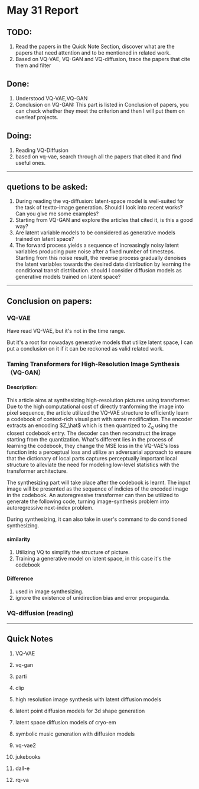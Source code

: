 # May 31 Report


## TODO:
1. Read the papers in the Quick Note Section, discover what are the papers that need attention and to be mentioned in related work.
2. Based on VQ-VAE, VQ-GAN and VQ-diffusion, trace the papers that cite them and filter 
## Done:
1. Understood VQ-VAE,VQ-GAN
2. Conclusion on VQ-GAN:
This part is listed in Conclusion of papers, you can check whether they meet the criterion and then I will put them on overleaf projects.
## Doing:
1. Reading VQ-Diffusion
2. based on vq-vae, search through all the papers that cited it and find useful ones.




----------------------

## quetions to be asked:

1. During reading the vq-diffusion: latent-space model is well-suited for the task of textto-image generation. Should I look into recent works? Can you give me some examples?
2. Starting from VQ-GAN and explore the articles that cited it, is this a good way?
3. Are latent variable models to be considered as generative models trained on latent space?
4. The forward process yields a sequence of increasingly noisy latent variables producing pure noise after a fixed number of timesteps. Starting from this noise result, the reverse process gradually denoises the latent variables towards the desired data distribution by learning the conditional transit distribution. should I consider diffusion models as generative models trained on latent space?
   



------------------------

## Conclusion on papers:

### VQ-VAE
Have read VQ-VAE, but it's not in the time range.

But it's a root for nowadays generative models that utilize latent space, I can put a conclusion on it if it can be reckoned as valid related work.


### Taming Transformers for High-Resolution Image Synthesis（VQ-GAN）
#### Description:
This article aims at synthesizing high-resolution pictures using transformer. Due to the high computational cost of directly tranforming the image into pixel sequence, the article utilized the VQ-VAE structure to efficiently learn a codebook of context-rich visual part with some modification. The encoder extracts an encoding $Z_\hat$ which is then quantized to $Z_q$ using the closest codebook entry. The decoder can then reconstruct the image starting from the quantization. What's different lies in the process of learning the codebook, they change the MSE loss in the VQ-VAE's loss function into a perceptual loss and utilize an adversarial approach to ensure that the dictionary of local parts captures perceptually important local structure to alleviate the need for modeling low-level statistics with the transformer architecture. 

The synthesizing part will take place after the codebook is learnt. The input image will be presented as the sequence of indicies of the encoded image in the codebook. An autoregressive transformer can then be utilized to generate the following code, turning image-synthesis problem into autoregressive next-index problem. 

During synthesizing, it can also take in user's command to do conditioned synthesizing.
#### similarity
1. Utilizing VQ to simplify the structure of picture.
2. Training a generative model on latent space, in this case it's the codebook

#### Difference
1. used in image synthesizing.
2. ignore the existence of unidirection bias and error propaganda.
   
### VQ-diffusion (reading)




--------------------------
## Quick Notes
1. VQ-VAE
2. vq-gan
3. parti
4. clip
5. high resolution image synthesis with latent diffusion models
6. latent point diffusion models for 3d shape generation
7. latent space diffusion models of cryo-em
8. symbolic music generation with diffusion models


1. vq-vae2
2. jukebooks
3. dall-e
4. rq-va